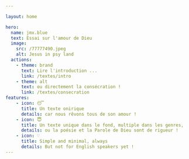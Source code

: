 ```yaml
---

layout: home

hero:
  name: jmx.blue
  text: Essai sur l'amour de Dieu
  image:
    src: /77777490.jpeg
    alt: Jesus in psy land
  actions:
    - theme: brand
      text: Lire l'introduction ...
      link: /textes/intro
    - theme: alt
      text: ou directement la consécration !
      link: /textes/consecration
features:
    - icon: 😴
      title: Un texte onirique
      details: car nous rêvons tous de son amour !
    - icon: 😇
      title: Un texte unique dans le fond, multiple dans les genres,
      details: ou la poésie et la Parole de Dieu sont de rigueur !
    - icon: ♡
      title: Simple and minimal, always
      details: But not for English speakers yet !
---
```


<style>
img {
    border-radius: 50%;
}
:root {
  --vp-home-hero-name-color: transparent;
  --vp-home-hero-name-background: -webkit-linear-gradient(120deg, #bd34fe, #41d1ff);
}
</style>

